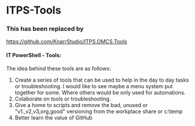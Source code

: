 # ITPS-Tools

### This has been replaced by
https://github.com/KnarrStudio/ITPS.OMCS.Tools

#### IT PowerShell - Tools:
The idea behind these tools are as follows:
1. Create a series of tools that can be used to help in the day to day tasks or troubleshooting.  I would like to see maybe a menu system put together for some.  Where others would be only used for automations.
2. Colaborate on tools or troubleshooting.
3. Give a home to scripts and remove the bad, unused or "v1.,v2,v3,org,good" versioning from the workplace share or c:\temp
4. Better learn the value of GitHub
